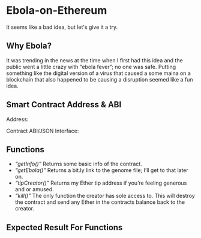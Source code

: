 # Ebola-on-Ethereum
It seems like a bad idea, but let's give it a try.

## Why Ebola?
It was trending in the news at the time when I first had this idea and the public went a little crazy with “ebola fever”; no one was safe. Putting something like the digital version of a virus that caused a some maina on a blockchain that also happened to be causing a disruption seemed like a fun idea.

## Smart Contract Address & ABI
Address:

Contract ABI/JSON Interface:

## Functions
- *“getInfo()”* Returns some basic info of the contract.
- *“getEbola()”* Returns a bit.ly link to the genome file; I’ll get to that later on.
- *“tipCreator()”* Returns my Ether tip address if you’re feeling generous and or amused.
- *“kill()”* The only function the creator has sole access to. This will destroy the contract and send any Ether in the contracts balance back to the creator.

## Expected Result For Functions

